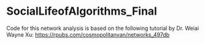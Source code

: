 # SocialLifeofAlgorithms_Final

Code for this network analysis is based on the following tutorial by Dr. Weiai Wayne Xu: https://rpubs.com/cosmopolitanvan/networks_497db
